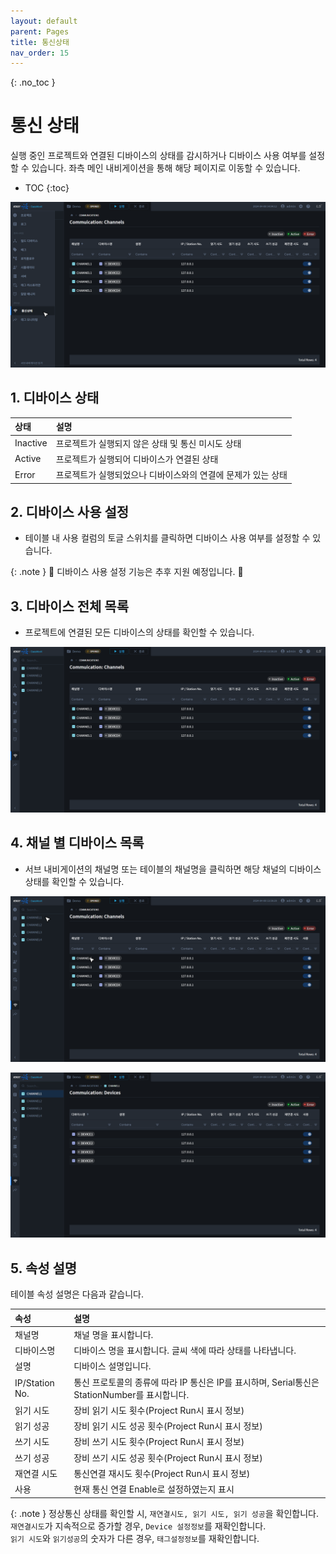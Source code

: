```yaml
---
layout: default
parent: Pages
title: 통신상태
nav_order: 15
---
```


{: .no_toc }
# 통신 상태
실행 중인 프로젝트와 연결된 디바이스의 상태를 감시하거나 디바이스 사용 여부를 설정할 수 있습니다. 좌측 메인 내비게이션을 통해 해당 페이지로 이동할 수 있습니다.

- TOC
{:toc}

![Communication - Nav](./communication-nav.png)


## 1. 디바이스 상태

| 상태                                         | 설명 |
| :------------------------------------------- | :--- |
| <span class="highlight-gray">Inactive</span> | 프로젝트가 실행되지 않은 상태 및 통신 미시도 상태 |
| <span class="highlight-green">Active</span>  | 프로젝트가 실행되어 디바이스가 연결된 상태 |
| <span class="highlight-red">Error</span>     | 프로젝트가 실행되었으나 디바이스와의 연결에 문제가 있는 상태 |


## 2. 디바이스 사용 설정
- 테이블 내 사용 컬럼의 토글 스위치를 클릭하면 디바이스 사용 여부를 설정할 수 있습니다.

{: .note }
🚧 디바이스 사용 설정 기능은 추후 지원 예정입니다. 🚧 


## 3. 디바이스 전체 목록
- 프로젝트에 연결된 모든 디바이스의 상태를 확인할 수 있습니다.

![Communication](./communication-channels.png)

## 4. 채널 별 디바이스 목록
- 서브 내비게이션의 채널명 또는 테이블의 채널명을 클릭하면 해당 채널의 디바이스 상태를 확인할 수 있습니다.

![Communication - Devices Button](./communication-devices-button.png)

![Communication - Devices](./communication-devices.png)

## 5. 속성 설명  
테이블 속성 설명은 다음과 같습니다.

| 속성                                         | 설명 |
| :------------------------------------------- | :--- |
|채널명| 채널 명을 표시합니다.|
|디바이스명| 디바이스 명을 표시합니다. 글씨 색에 따라 상태를 나타냅니다.|
|설명|디바이스 설명입니다.|
|IP/Station No. | 통신 프로토콜의 종류에 따라 IP 통신은 IP를 표시하며, Serial통신은 StationNumber를 표시합니다.|
|읽기 시도| 장비 읽기 시도 횟수(Project Run시 표시 정보)|
|읽기 성공| 장비 읽기 시도 성공 횟수(Project Run시 표시 정보)|
|쓰기 시도| 장비 쓰기 시도 횟수(Project Run시 표시 정보)|
|쓰기 성공| 장비 쓰기 시도 성공 횟수(Project Run시 표시 정보)|
|재연결 시도| 통신연결 재시도 횟수(Project Run시 표시 정보)|
|사용| 현재 통신 연결 Enable로 설정하였는지 표시|

{: .note }
정상통신 상태를 확인할 시, `재연결시도, 읽기 시도, 읽기 성공`을 확인합니다.  
`재연결시도`가 지속적으로 증가할 경우, `Device 설정정보`를 재확인합니다.  
`읽기 시도`와 `읽기성공`의 숫자가 다른 경우, `태그설정정보`를 재확인합니다.  
